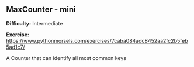 ## MaxCounter - mini

**Difficulty:** Intermediate

**Exercise:** https://www.pythonmorsels.com/exercises/7caba084adc8452aa2fc2b5feb5ad1c7/

A Counter that can identify all most common keys
    